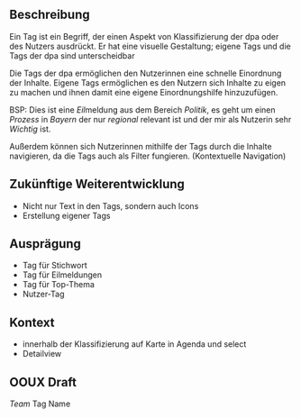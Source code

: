 

## Beschreibung
Ein Tag ist ein Begriff, der einen Aspekt von Klassifizierung der dpa oder des Nutzers ausdrückt. Er hat eine visuelle Gestaltung; eigene Tags und die Tags der dpa sind  unterscheidbar

Die Tags der dpa ermöglichen den Nutzerinnen eine schnelle Einordnung der Inhalte. Eigene Tags ermöglichen es den Nutzern sich Inhalte zu eigen zu machen und ihnen damit eine eigene Einordnungshilfe hinzuzufügen.

BSP: Dies ist eine *Eil*meldung aus dem Bereich *Politik*, es geht um einen *Prozess* in *Bayern* der nur *regional* relevant ist und der mir als Nutzerin sehr *Wichtig* ist.

Außerdem können sich Nutzerinnen mithilfe der Tags durch die Inhalte navigieren, da die Tags auch als Filter fungieren. (Kontextuelle Navigation)


## Zukünftige Weiterentwicklung
* Nicht nur Text in den Tags, sondern auch Icons
* Erstellung eigener Tags


## Ausprägung
* Tag für Stichwort
* Tag für Eilmeldungen
* Tag für Top-Thema
* Nutzer-Tag


## Kontext
* innerhalb der Klassifizierung auf Karte in Agenda und select
* Detailview


## OOUX Draft
*Team*
Tag
Name
